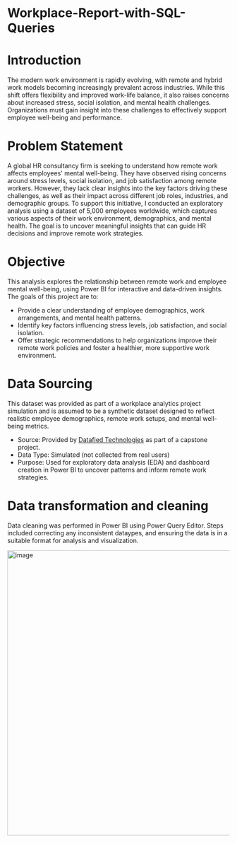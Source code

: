 # Workplace-Report-with-SQL-Queries
# Introduction
The modern work environment is rapidly evolving, with remote and hybrid work models becoming increasingly prevalent across industries. While this shift offers flexibility and improved work-life balance, it also raises concerns about increased stress, social isolation, and mental health challenges. Organizations must gain insight into these challenges to effectively support employee well-being and performance.
# Problem Statement
A global HR consultancy firm is seeking to understand how remote work affects employees' mental well-being. They have observed rising concerns around stress levels, social isolation, and job satisfaction among remote workers. However, they lack clear insights into the key factors driving these challenges, as well as their impact across different job roles, industries, and demographic groups. To support this initiative, I conducted an exploratory analysis using a dataset of 5,000 employees worldwide, which captures various aspects of their work environment, demographics, and mental health. The goal is to uncover meaningful insights that can guide HR decisions and improve remote work strategies.
# Objective
This analysis explores the relationship between remote work and employee mental well-being, using Power BI for interactive and data-driven insights.
The goals of this project are to:
- Provide a clear understanding of employee demographics, work arrangements, and mental health patterns.
- Identify key factors influencing stress levels, job satisfaction, and social isolation.
- Offer strategic recommendations to help organizations improve their remote work policies and foster a healthier, more supportive work environment.
# Data Sourcing
This dataset was provided as part of a workplace analytics project simulation and is assumed to be a synthetic dataset designed to reflect realistic employee demographics, remote work setups, and mental well-being metrics.
- Source: Provided by [Datafied Technologies](https://www.linkedin.com/company/datafiedhub/) as part of a capstone project.
- Data Type: Simulated (not collected from real users)
- Purpose: Used for exploratory data analysis (EDA) and dashboard creation in Power BI to uncover patterns and inform remote work strategies.
# Data transformation and cleaning
Data cleaning was performed in Power BI using Power Query Editor. Steps included correcting any inconsistent dataypes, and ensuring the data is in a suitable format for analysis and visualization.

<img width="1230" height="645" alt="image" src="https://github.com/user-attachments/assets/512c88b5-2a7e-45bf-9ffc-49d28a25251b" />
